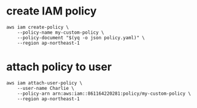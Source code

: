 

# create IAM policy

```
aws iam create-policy \
    --policy-name my-custom-policy \
    --policy-document "$(yq -o json policy.yaml)" \
    --region ap-northeast-1
```

# attach policy to user

```
aws iam attach-user-policy \
    --user-name Charlie \
    --policy-arn arn:aws:iam::861164220281:policy/my-custom-policy \
    --region ap-northeast-1
```